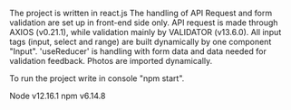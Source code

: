 The project is written in react.js
The handling of API Request and form validation are set up in front-end side only.
API request is made through AXIOS (v0.21.1), while validation mainly by VALIDATOR (v13.6.0).
All input tags (input, select and range) are built dynamically by one component "Input".
'useReducer' is handling with form data and data needed for validation feedback.
Photos are imported dynamically.

To run the project write in console "npm start".

Node v12.16.1
npm v6.14.8
